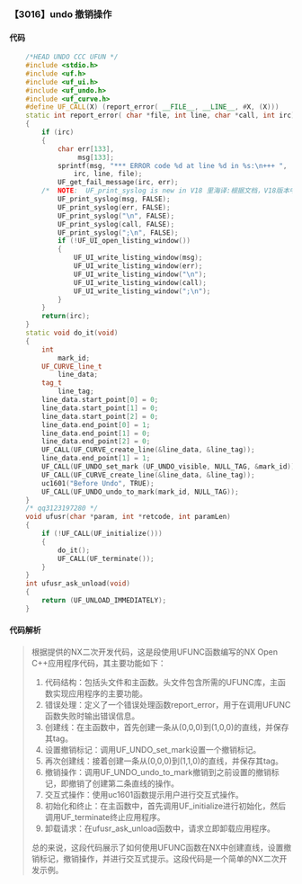 ### 【3016】undo 撤销操作

#### 代码

```cpp
    /*HEAD UNDO CCC UFUN */  
    #include <stdio.h>  
    #include <uf.h>  
    #include <uf_ui.h>  
    #include <uf_undo.h>  
    #include <uf_curve.h>  
    #define UF_CALL(X) (report_error( __FILE__, __LINE__, #X, (X)))  
    static int report_error( char *file, int line, char *call, int irc)  
    {  
        if (irc)  
        {  
            char err[133],  
                 msg[133];  
            sprintf(msg, "*** ERROR code %d at line %d in %s:\n+++ ",  
                irc, line, file);  
            UF_get_fail_message(irc, err);  
        /*  NOTE:  UF_print_syslog is new in V18 里海译:根据文档，V18版本中新增了UF_print_syslog函数，用于打印系统日志。该函数是V18版本的新特性。 */  
            UF_print_syslog(msg, FALSE);  
            UF_print_syslog(err, FALSE);  
            UF_print_syslog("\n", FALSE);  
            UF_print_syslog(call, FALSE);  
            UF_print_syslog(";\n", FALSE);  
            if (!UF_UI_open_listing_window())  
            {  
                UF_UI_write_listing_window(msg);  
                UF_UI_write_listing_window(err);  
                UF_UI_write_listing_window("\n");  
                UF_UI_write_listing_window(call);  
                UF_UI_write_listing_window(";\n");  
            }  
        }  
        return(irc);  
    }  
    static void do_it(void)  
    {  
        int  
            mark_id;  
        UF_CURVE_line_t  
            line_data;  
        tag_t  
            line_tag;  
        line_data.start_point[0] = 0;  
        line_data.start_point[1] = 0;  
        line_data.start_point[2] = 0;  
        line_data.end_point[0] = 1;  
        line_data.end_point[1] = 0;  
        line_data.end_point[2] = 0;  
        UF_CALL(UF_CURVE_create_line(&line_data, &line_tag));  
        line_data.end_point[1] = 1;  
        UF_CALL(UF_UNDO_set_mark (UF_UNDO_visible, NULL_TAG, &mark_id));  
        UF_CALL(UF_CURVE_create_line(&line_data, &line_tag));  
        uc1601("Before Undo", TRUE);  
        UF_CALL(UF_UNDO_undo_to_mark(mark_id, NULL_TAG));  
    }  
    /* qq3123197280 */  
    void ufusr(char *param, int *retcode, int paramLen)  
    {  
        if (!UF_CALL(UF_initialize()))  
        {  
            do_it();  
            UF_CALL(UF_terminate());  
        }  
    }  
    int ufusr_ask_unload(void)  
    {  
        return (UF_UNLOAD_IMMEDIATELY);  
    }

```

#### 代码解析

> 根据提供的NX二次开发代码，这是段使用UFUNC函数编写的NX Open C++应用程序代码，其主要功能如下：
>
> 1. 代码结构：包括头文件和主函数。头文件包含所需的UFUNC库，主函数实现应用程序的主要功能。
> 2. 错误处理：定义了一个错误处理函数report_error，用于在调用UFUNC函数失败时输出错误信息。
> 3. 创建线：在主函数中，首先创建一条从(0,0,0)到(1,0,0)的直线，并保存其tag。
> 4. 设置撤销标记：调用UF_UNDO_set_mark设置一个撤销标记。
> 5. 再次创建线：接着创建一条从(0,0,0)到(1,1,0)的直线，并保存其tag。
> 6. 撤销操作：调用UF_UNDO_undo_to_mark撤销到之前设置的撤销标记，即撤销了创建第二条直线的操作。
> 7. 交互式操作：使用uc1601函数提示用户进行交互式操作。
> 8. 初始化和终止：在主函数中，首先调用UF_initialize进行初始化，然后调用UF_terminate终止应用程序。
> 9. 卸载请求：在ufusr_ask_unload函数中，请求立即卸载应用程序。
>
> 总的来说，这段代码展示了如何使用UFUNC函数在NX中创建直线，设置撤销标记，撤销操作，并进行交互式提示。这段代码是一个简单的NX二次开发示例。
>
